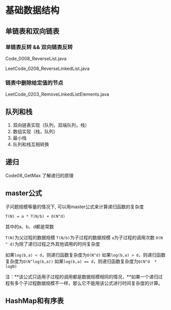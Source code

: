 # 基础数据结构

## 单链表和双向链表

### 单链表反转 && 双向链表反转

Code_0008_ReverseList.java

LeetCode_0206_ReverseLinkedList.java

### 链表中删除给定值的节点

LeetCode_0203_RemoveLinkedListElements.java

## 队列和栈

1. 双向链表实现（队列，双端队列，栈）
2. 数组实现（栈，队列）
3. 最小栈
4. 队列和栈互相转换

## 递归

Code08_GetMax 了解递归的原理

## master公式

子问题规模等量的情况下, 可以用master公式来计算递归函数的复杂度

```text
T(N) = a * T(N/b) + O(N^d)
```

其中的a、b、d都是常数

`T(N)`为父过程的数据规模
`T(N/b)`为子过程的数据规模
`a`为子过程的调用次数
`O(N ^ d)`为除了递归过程之外其他调用的时间复杂度

如果`log(b,a) < d`，则递归函数复杂度为`O(N^d)`
如果`log(b,a) > d`，则递归函数复杂度为`O(N^log(b,a))`
如果`log(b,a) == d`，则递归函数复杂度为`O(N^d  * logN)`

注：**该公式只适用子过程的调用都是数据规模相同的情况，**如果一个递归过程有多个子过程数据规模不一样，那么它不能用该公式进行时间复杂度的计算。

## HashMap和有序表
